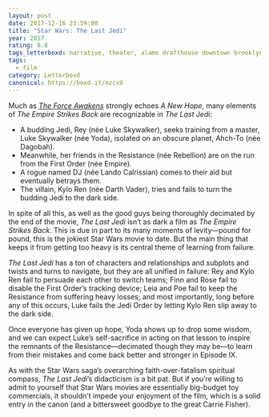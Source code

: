 ```yaml
---
layout: post 
date: 2017-12-16 23:59:00
title: "Star Wars: The Last Jedi"
year: 2017
rating: 0.8
tags_letterboxd: narrative, theater, alamo drafthouse downtown brooklyn, nyc
tags:
  - film
category: Letterboxd
canonical: https://boxd.it/mzcvX
---
```


Much as [<cite>The Force Awakens</cite>](https://letterboxd.com/robweychert/film/star-wars-the-force-awakens/) strongly echoes <cite>A New Hope</cite>, many elements of <cite>The Empire Strikes Back</cite> are recognizable in <cite>The Last Jedi</cite>:

* A budding Jedi, Rey (née Luke Skywalker), seeks training from a master, Luke Skywalker (née Yoda), isolated on an obscure planet, Ahch-To (née Dagobah).
* Meanwhile, her friends in the Resistance (née Rebellion) are on the run from the First Order (née Empire).
* A rogue named DJ (née Lando Calrissian) comes to their aid but eventually betrays them.
* The villain, Kylo Ren (née Darth Vader), tries and fails to turn the budding Jedi to the dark side.

In spite of all this, as well as the good guys being thoroughly decimated by the end of the movie, <cite>The Last Jedi</cite> isn’t as dark a film as <cite>The Empire Strikes Back</cite>. This is due in part to its many moments of levity—pound for pound, this is the jokiest Star Wars movie to date. But the main thing that keeps it from getting too heavy is its central theme of learning from failure.

<cite>The Last Jedi</cite> has a ton of characters and relationships and subplots and twists and turns to navigate, but they are all unified in failure: Rey and Kylo Ren fail to persuade each other to switch teams; Finn and Rose fail to disable the First Order’s tracking device; Leia and Poe fail to keep the Resistance from suffering heavy losses; and most importantly, long before any of this occurs, Luke fails the Jedi Order by letting Kylo Ren slip away to the dark side.

Once everyone has given up hope, Yoda shows up to drop some wisdom, and we can expect Luke’s self-sacrifice in acting on that lesson to inspire the remnants of the Resistance—decimated though they may be—to learn from their mistakes and come back better and stronger in Episode IX.

As with the Star Wars saga’s overarching faith-over-fatalism spiritual compass, <cite>The Last Jedi</cite>’s didacticism is a bit pat. But if you’re willing to admit to yourself that Star Wars movies are essentially big-budget toy commercials, it shouldn’t impede your enjoyment of the film, which is a solid entry in the canon (and a bittersweet goodbye to the great Carrie Fisher).